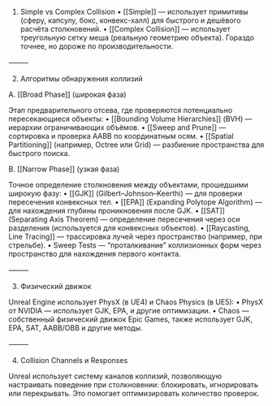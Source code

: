 1. Simple vs Complex Collision
 • [[Simple]] — использует примитивы (сферу, капсулу, бокс, конвекс-халл) для быстрого и дешёвого расчёта столкновений.
 • [[Complex Collision]] — использует треугольную сетку меша (реальную геометрию объекта). Гораздо точнее, но дороже по производительности.

⸻

2. Алгоритмы обнаружения коллизий

A. [[Broad Phase]] (широкая фаза)

Этап предварительного отсева, где проверяются потенциально пересекающиеся объекты:
 • [[Bounding Volume Hierarchies]] (BVH) — иерархии ограничивающих объёмов.
 • [[Sweep and Prune]] — сортировка и проверка AABB по координатным осям.
 • [[Spatial Partitioning]] (например, Octree или Grid) — разбиение пространства для быстрого поиска.

B. [[Narrow Phase]] (узкая фаза)

Точное определение столкновения между объектами, прошедшими широкую фазу:
 • [[GJK]] (Gilbert–Johnson–Keerthi) — для проверки пересечения конвексных тел.
 • [[EPA]] (Expanding Polytope Algorithm) — для нахождения глубины проникновения после GJK.
 • [[SAT]] (Separating Axis Theorem) — определение пересечения через оси разделения (используется для конвексных объектов).
 • [[Raycasting, Line Tracing]] — трассировка лучей через пространство (например, при стрельбе).
 • Sweep Tests — “проталкивание” коллизионных форм через пространство для нахождения первого контакта.

⸻

3. Физический движок

Unreal Engine использует PhysX (в UE4) и Chaos Physics (в UE5):
 • PhysX от NVIDIA — использует GJK, EPA, и другие оптимизации.
 • Chaos — собственный физический движок Epic Games, также использует GJK, EPA, SAT, AABB/OBB и другие методы.

⸻

4. Collision Channels и Responses

Unreal использует систему каналов коллизий, позволяющую настраивать поведение при столкновении: блокировать, игнорировать или перекрывать. Это помогает оптимизировать количество проверок.
